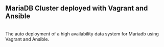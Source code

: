 ## MariaDB Cluster deployed with Vagrant and Ansible
<br/>
The auto deployment of a high availability data system for Mariadb using Vagrant and Ansible.
